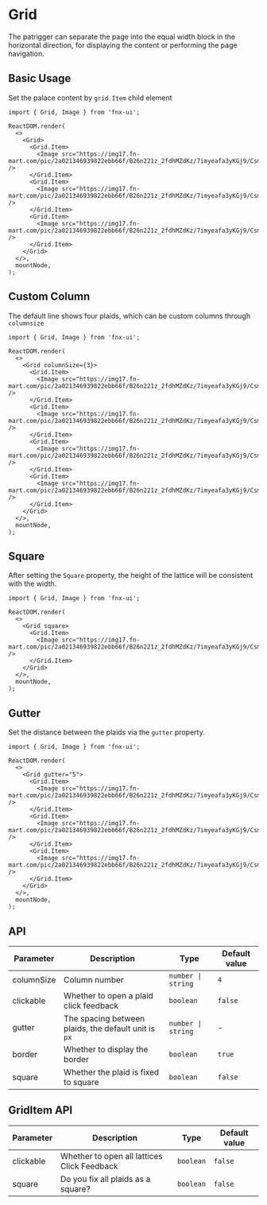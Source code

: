 # Grid

The patrigger can separate the page into the equal width block in the horizontal direction, for displaying the content or performing the page navigation.

## Basic Usage

Set the palace content by `grid.Item` child element

```tsx
import { Grid, Image } from 'fnx-ui';

ReactDOM.render(
  <>
    <Grid>
      <Grid.Item>
        <Image src="https://img17.fn-mart.com/pic/2a021346939822ebb66f/B26n221z_2fdhMZdKz/7imyeafa3yKGj9/CsmRtmA3RAuAVmgsAAKtgt1PF3s715.jpg" />
      </Grid.Item>
      <Grid.Item>
        <Image src="https://img17.fn-mart.com/pic/2a021346939822ebb66f/B26n221z_2fdhMZdKz/7imyeafa3yKGj9/CsmRtmA3RAuAVmgsAAKtgt1PF3s715.jpg" />
      </Grid.Item>
      <Grid.Item>
        <Image src="https://img17.fn-mart.com/pic/2a021346939822ebb66f/B26n221z_2fdhMZdKz/7imyeafa3yKGj9/CsmRtmA3RAuAVmgsAAKtgt1PF3s715.jpg" />
      </Grid.Item>
    </Grid>
  </>,
  mountNode,
);
```

## Custom Column

The default line shows four plaids, which can be custom columns through `columnsize`

```tsx
import { Grid, Image } from 'fnx-ui';

ReactDOM.render(
  <>
    <Grid columnSize={3}>
      <Grid.Item>
        <Image src="https://img17.fn-mart.com/pic/2a021346939822ebb66f/B26n221z_2fdhMZdKz/7imyeafa3yKGj9/CsmRtmA3RAuAVmgsAAKtgt1PF3s715.jpg" />
      </Grid.Item>
      <Grid.Item>
        <Image src="https://img17.fn-mart.com/pic/2a021346939822ebb66f/B26n221z_2fdhMZdKz/7imyeafa3yKGj9/CsmRtmA3RAuAVmgsAAKtgt1PF3s715.jpg" />
      </Grid.Item>
      <Grid.Item>
        <Image src="https://img17.fn-mart.com/pic/2a021346939822ebb66f/B26n221z_2fdhMZdKz/7imyeafa3yKGj9/CsmRtmA3RAuAVmgsAAKtgt1PF3s715.jpg" />
      </Grid.Item>
      <Grid.Item>
        <Image src="https://img17.fn-mart.com/pic/2a021346939822ebb66f/B26n221z_2fdhMZdKz/7imyeafa3yKGj9/CsmRtmA3RAuAVmgsAAKtgt1PF3s715.jpg" />
      </Grid.Item>
    </Grid>
  </>,
  mountNode,
);
```

## Square

After setting the `Square` property, the height of the lattice will be consistent with the width.

```tsx
import { Grid, Image } from 'fnx-ui';

ReactDOM.render(
  <>
    <Grid square>
      <Grid.Item>
        <Image src="https://img17.fn-mart.com/pic/2a021346939822ebb66f/B26n221z_2fdhMZdKz/7imyeafa3yKGj9/CsmRtmA3RAuAVmgsAAKtgt1PF3s715.jpg" />
      </Grid.Item>
    </Grid>
  </>,
  mountNode,
);
```

## Gutter

Set the distance between the plaids via the `gutter` property.

```tsx
import { Grid, Image } from 'fnx-ui';

ReactDOM.render(
  <>
    <Grid gutter="5">
      <Grid.Item>
        <Image src="https://img17.fn-mart.com/pic/2a021346939822ebb66f/B26n221z_2fdhMZdKz/7imyeafa3yKGj9/CsmRtmA3RAuAVmgsAAKtgt1PF3s715.jpg" />
      </Grid.Item>
      <Grid.Item>
        <Image src="https://img17.fn-mart.com/pic/2a021346939822ebb66f/B26n221z_2fdhMZdKz/7imyeafa3yKGj9/CsmRtmA3RAuAVmgsAAKtgt1PF3s715.jpg" />
      </Grid.Item>
      <Grid.Item>
        <Image src="https://img17.fn-mart.com/pic/2a021346939822ebb66f/B26n221z_2fdhMZdKz/7imyeafa3yKGj9/CsmRtmA3RAuAVmgsAAKtgt1PF3s715.jpg" />
      </Grid.Item>
    </Grid>
  </>,
  mountNode,
);
```

## API

| Parameter  | Description                                          | Type               | Default value |
| ---------- | ---------------------------------------------------- | ------------------ | ------------- |
| columnSize | Column number                                        | `number \| string` | `4`           |
| clickable  | Whether to open a plaid click feedback               | `boolean`          | `false`       |
| gutter     | The spacing between plaids, the default unit is `px` | `number \| string` | -             |
| border     | Whether to display the border                        | `boolean`          | `true`        |
| square     | Whether the plaid is fixed to square                 | `boolean`          | `false`       |

## GridItem API

| Parameter | Description                                 | Type      | Default value |
| --------- | ------------------------------------------- | --------- | ------------- |
| clickable | Whether to open all lattices Click Feedback | `boolean` | `false`       |
| square    | Do you fix all plaids as a square?          | `boolean` | `false`       |

```

```
